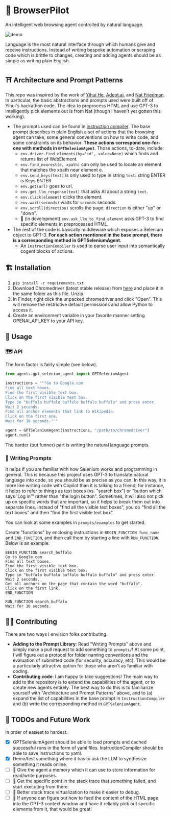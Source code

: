 # 🛫 BrowserPilot

An intelligent web browsing agent controlled by natural language.

![demo](assets/demo_buffalo.gif)

Language is the most natural interface through which humans give and receive instructions. Instead of writing bespoke automation or scraping code which is brittle to changes, creating and adding agents should be as simple as writing plain English.

## ⛩️ Architecture and Prompt Patterns

This repo was inspired by the work of [Yihui He](https://github.com/yihui-he/ActGPT), [Adept.ai](https://adept.ai/), and [Nat Friedman](https://github.com/nat/natbot). In particular, the basic abstractions and prompts used were built off of Yihui's hackathon code. The idea to preprocess HTML and use GPT-3 to intelligently pick elements out is from Nat (though I haven't yet gotten this working). 

- The prompts used can be found in [instruction compiler](agents/compilers/instruction_compiler.py). The base prompt describes in plain English a set of actions that the browsing agent can take, some general conventions on how to write code, and some constraints on its behavior. **These actions correspond one-for-one with methods in `GPTSeleniumAgent`**. Those actions, to-date, include:
    - `env.driver.find_elements(by='id', value=None)` which finds and returns list of WebElement.
    - `env.find_nearest(e, xpath)` can only be used to locate an element that matches the xpath near element e. 
    - `env.send_keys(text)` is only used to type in string `text`. string ENTER is Keys.ENTER
    - `env.get(url)` goes to url.
    - `env.get_llm_response(text)` that asks AI about a string `text`.
    - `env.click(element)` clicks the element.
    - `env.wait(seconds)` waits for `seconds` seconds.
    - `env.scroll(direction)` scrolls the page. `direction` is either "up" or "down".
    - 🚧 (in development) `env.ask_llm_to_find_element` asks GPT-3 to find specific elements in preprocessed HTML.
- The rest of the code is basically middleware which exposes a Selenium object to GPT-3. **For each action mentioned in the base prompt, there is a corresponding method in GPTSeleniumAgent.**
    - An `InstructionCompiler` is used to parse user input into semantically cogent blocks of actions.


## 🏗️ Installation

1. `pip install -r requirements.txt`
2. Download Chromedriver (latest stable release) from [here](https://sites.google.com/chromium.org/driver/) and place it in the same folder as this file. Unzip.
3. In Finder, right click the unpacked chromedriver and click "Open". This will remove the restrictive default permissions and allow Python to access it.
4. Create an environment variable in your favorite manner setting OPENAI_API_KEY to your API key.


## 🦭 Usage
### 🗺️ API
The form factor is fairly simple (see below).

```python
from agents.gpt_selenium_agent import GPTSeleniumAgent

instructions = """Go to Google.com
Find all text boxes.
Find the first visible text box.
Click on the first visible text box.
Type in "buffalo buffalo buffalo buffalo buffalo" and press enter.
Wait 2 seconds.
Find all anchor elements that link to Wikipedia.
Click on the first one.
Wait for 10 seconds."""

agent = GPTSeleniumAgent(instructions, "/path/to/chromedriver")
agent.run()
```

The harder (but funner) part is writing the natural language prompts.


### 📑 Writing Prompts

It helps if you are familiar with how Selenium works and programming in general. This is because this project uses GPT-3 to translate natural language into code, so you should be as precise as you can. In this way, it is more like writing code with Copilot than it is talking to a friend; for instance, it helps to refer to things as text boxes (vs. "search box") or "button which says 'Log in'" rather than "the login button". Sometimes, it will also not pick up on specific words that are important, so it helps to break them out into separate lines. Instead of "find all the visible text boxes", you do "find all the text boxes" and then "find the first visible text box".

You can look at some examples in `prompts/examples` to get started.

Create "functions" by enclosing instructions in ```BEGIN_FUNCTION func_name``` and ```END_FUNCTION```, and then call them by starting a line with ```RUN_FUNCTION```. Below is an example:

```
BEGIN_FUNCTION search_buffalo
Go to Google.com
Find all text boxes.
Find the first visible text box.
Click on the first visible text box.
Type in "buffalo buffalo buffalo buffalo buffalo" and press enter.
Wait 2 seconds.
Get all anchors on the page that contain the word "buffalo".
Click on the first link.
END_FUNCTION

RUN_FUNCTION search_buffalo
Wait for 10 seconds.
```

## ✋🏼 Contributing
There are two ways I envision folks contributing.

- **Adding to the Prompt Library**: Read "Writing Prompts" above and simply make a pull request to add something to `prompts/`! At some point, I will figure out a protocol for folder naming conventions and the evaluation of submitted code (for security, accuracy, etc). This would be a particularly attractive option for those who aren't as familiar with coding.
- **Contributing code**: I am happy to take suggestions! The main way to add to the repository is to extend the capabilities of the agent, or to create new agents entirely. The best way to do this is to familiarize yourself with "Architecture and Prompt Patterns" above, and to (a) expand the list of capabilities in the base prompt in `InstructionCompiler` and (b) write the corresponding method in `GPTSeleniumAgent`. 

## 🚧 TODOs and Future Work
In order of easiest to hardest.
- [x] GPTSeleniumAgent should be able to load prompts and cached successful runs in the form of yaml files. InstructionCompiler should be able to save instructions to yaml.
- [x] Demo/test something where it has to ask the LLM to synthesize something it reads online.
- [ ] 💭 Give the agent a memory which it can use to store information for read/write purposes.
- [ ] 🎯 Get the specific point in the stack trace that something failed, and start executing from there.
- [ ] 🥞 Better stack trace virtualization to make it easier to debug.
- [ ] 🚨 If anyone can figure out how to feed the content of the HTML page into the GPT-3 context window and have it reliably pick out specific elements from it, that would be great!
